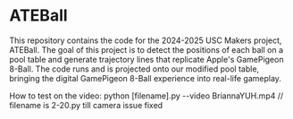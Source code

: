 # ATEBall

This repository contains the code for the 2024-2025 USC Makers project, ATEBall. The goal of this project is to detect the positions of each ball on a pool table and generate trajectory lines that replicate Apple's GamePigeon 8-Ball. The code runs and is projected onto our modified pool table, bringing the digital GamePigeon 8-Ball experience into real-life gameplay.

How to test on the video:
python [filename].py --video BriannaYUH.mp4      // filename is 2-20.py till camera issue fixed
